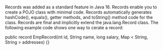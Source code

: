 Records was added as a standard feature in Java 16. Records enable you
to create a POJO class with minimal code. Records automatically
generates hashCode(), equals(), getter methods, and toString() method
code for the class. Records are final and implicitly extend the
java.lang.Record class. The following example code shows one way to
cerate a record:

public record EmpRecord(int id, String name, long salary, Map \< String,
String \> addresses) {}